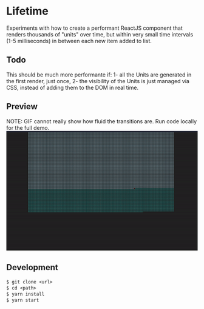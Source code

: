 # Lifetime

Experiments with how to create a performant ReactJS component that renders thousands of "units" over time, but within very small time intervals (1-5 milliseconds) in between each new item added to list.

## Todo

This should be much more performante if:
1- all the Units are generated in the first render, just once,
2- the visibility of the Units is just managed via CSS, instead of adding them to the DOM in real time.

## Preview

NOTE: GIF cannot really show how fluid the transitions are. Run code locally for the full demo.
![alt-text](life-time-gif.gif)

## Development

```
$ git clone <url>
$ cd <path>
$ yarn install
$ yarn start
```
